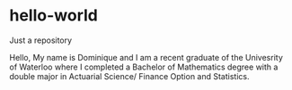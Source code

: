 # hello-world
Just a repository

Hello,
My name is Dominique and I am a recent graduate of the Univesrity of Waterloo where I completed a Bachelor of Mathematics degree with a double major in Actuarial Science/ Finance Option and Statistics.
